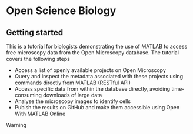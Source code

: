 # Open Science Biology



## Getting started

This is a tutorial for biologists demonstrating the use of MATLAB to access free microscopy data from the Open Microscopy database.
The tutorial covers the following steps
- Access a list of openly available projects on Open Microscopy
- Query and inspect the metadata associated with these projects using commands directly from MATLAB (RESTful API)
- Access specific data from within the database directly, avoiding time-consuming downloads of large data
- Analyse the microscopy images to identify cells
- Pubish the results on GitHub and make them accessible using Open With MATLAB Online


<div alert-block>
Warning
</div>
